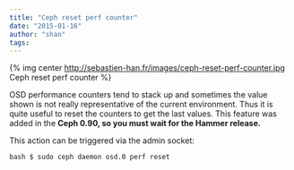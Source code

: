 ```yaml
---
title: "Ceph reset perf counter"
date: "2015-01-16"
author: "shan"
tags: 
---
```


{% img center http://sebastien-han.fr/images/ceph-reset-perf-counter.jpg Ceph reset perf counter %}

OSD performance counters tend to stack up and sometimes the value shown is not really representative of the current environment. Thus it is quite useful to reset the counters to get the last values. This feature was added in the **Ceph 0.90, so you must wait for the Hammer release.**

This action can be triggered via the admin socket:

`bash $ sudo ceph daemon osd.0 perf reset`
